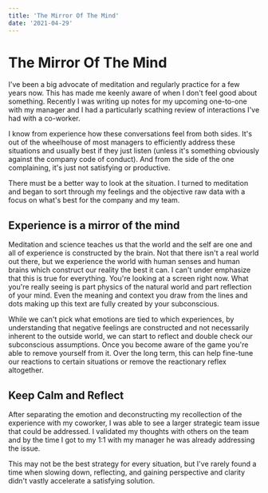 ```yaml
---
title: 'The Mirror Of The Mind'
date: '2021-04-29'
---
```


# The Mirror Of The Mind


I've been a big advocate of meditation and regularly practice for a few years now. This has made me keenly aware of when I don't feel good about something. Recently I was writing up notes for my upcoming one-to-one with my manager and I had a particularly scathing review of interactions I've had with a co-worker.

I know from experience how these conversations feel from both sides. It's out of the wheelhouse of most managers to efficiently address these situations and usually best if they just listen (unless it's something obviously against the company code of conduct). And from the side of the one complaining, it's just not satisfying or productive.

There must be a better way to look at the situation. I turned to meditation and began to sort through my feelings and the objective raw data with a focus on what's best for the company and my team.

## Experience is a mirror of the mind

Meditation and science teaches us that the world and the self are one and all of experience is constructed by the brain. Not that there isn't a real world out there, but we experience the world with human senses and human brains which construct our reality the best it can. I can't under emphasize that this is true for everything. You're looking at a screen right now. What you're really seeing is part physics of the natural world and part reflection of your mind. Even the meaning and context you draw from the lines and dots making up this text are fully created by your subconscious.

While we can't pick what emotions are tied to which experiences, by understanding that negative feelings are constructed and not necessarily inherent to the outside world, we can start to reflect and double check our subconscious assumptions. Once you become aware of the game you're able to remove yourself from it. Over the long term, this can help fine-tune our reactions to certain situations or remove the reactionary reflex altogether.

## Keep Calm and Reflect

After separating the emotion and deconstructing my recollection of the experience with my coworker, I was able to see a larger strategic team issue that could be addressed. I validated my thoughts with others on the team and by the time I got to my 1:1 with my manager he was already addressing the issue.

This may not be the best strategy for every situation, but I've rarely found a time when slowing down, reflecting, and gaining perspective and clarity didn't vastly accelerate a satisfying solution.
